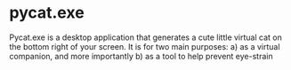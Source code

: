 # pycat.exe
Pycat.exe is a desktop application that generates a cute little virtual cat on the bottom right of your screen. It is for two main purposes: a) as a virtual companion, and more importantly b) as a tool to help prevent eye-strain
